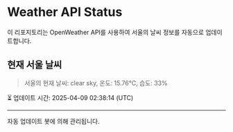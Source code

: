 
# Weather API Status

이 리포지토리는 OpenWeather API를 사용하여 서울의 날씨 정보를 자동으로 업데이트합니다.

## 현재 서울 날씨
> 서울의 현재 날씨: clear sky, 온도: 15.76°C, 습도: 33%

⏳ 업데이트 시간: 2025-04-09 02:38:14 (UTC)

---
자동 업데이트 봇에 의해 관리됩니다.
